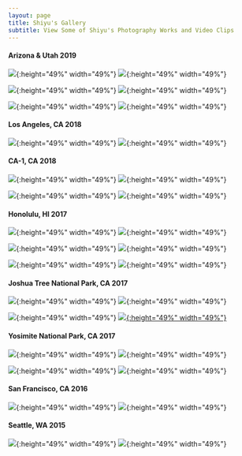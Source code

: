 ```yaml
---
layout: page
title: Shiyu's Gallery
subtitle: View Some of Shiyu's Photography Works and Video Clips
---
```



#### Arizona & Utah 2019
![](/img/gallery/IMG_7438.jpg){:height="49%" width="49%"} ![](/img/gallery/IMG_6193.jpg){:height="49%" width="49%"}


![](/img/gallery/IMG_5795-2.jpg){:height="49%" width="49%"} ![](/img/gallery/IMG_6033.jpg){:height="49%" width="49%"}


![](/img/gallery/MV_HDR.jpg){:height="49%" width="49%"} ![](/img/gallery/IMG_5849.jpg){:height="49%" width="49%"}



#### Los Angeles, CA 2018
![](/img/gallery/IMG_4133-1.JPG){:height="49%" width="49%"} ![](/img/gallery/IMG_4178-1.jpg){:height="49%" width="49%"}


#### CA-1, CA 2018
![](/img/gallery/IMG_5064_1.jpg){:height="49%" width="49%"} ![](/img/gallery/IMG_4741_1.jpg){:height="49%" width="49%"}


![](/img/gallery/IMG_4764_1.jpg){:height="49%" width="49%"} ![](/img/gallery/IMG_4924_1.jpg){:height="49%" width="49%"}


#### Honolulu, HI 2017
![](/img/gallery/hawaii1.jpg){:height="49%" width="49%"} ![](/img/gallery/hawaii2.jpg){:height="49%" width="49%"}


![](/img/gallery/hawaii3.jpg){:height="49%" width="49%"} ![](/img/gallery/IMG_2908.jpg){:height="49%" width="49%"}


![](/img/gallery/hawaii5.jpg){:height="49%" width="49%"} ![](/img/gallery/hawaii6.jpg){:height="49%" width="49%"}


#### Joshua Tree National Park, CA 2017
![](/img/gallery/joshua1.jpeg){:height="49%" width="49%"} ![](/img/gallery/joshua4.jpeg){:height="49%" width="49%"}


![](/img/gallery/joshua3.jpeg){:height="49%" width="49%"} [![](/img/gallery/joshua2.jpeg){:height="49%" width="49%"}](/img/gallery/joshua2.jpeg)



#### Yosimite National Park, CA 2017
![](/img/gallery/IMG_3490.jpg){:height="49%" width="49%"} ![](/img/gallery/IMG_3494.jpg){:height="49%" width="49%"}


![](/img/gallery/IMG_3443.jpg){:height="49%" width="49%"} ![](/img/gallery/IMG_3499.jpg){:height="49%" width="49%"}


#### San Francisco, CA 2016
![](/img/gallery/IMG_1401.jpg){:height="49%" width="49%"} ![](/img/gallery/IMG_1257.jpg){:height="49%" width="49%"}

#### Seattle, WA 2015
![](/img/gallery/IMG_9531.jpg){:height="49%" width="49%"} ![](/img/gallery/IMG_9784.jpg){:height="49%" width="49%"}

